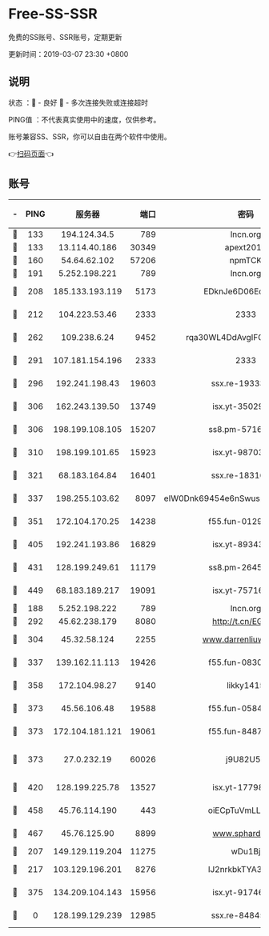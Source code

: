 # Free-SS-SSR

免费的SS账号、SSR账号，定期更新

更新时间：2019-03-07 23:30 +0800

## 说明

状态     ：🙂 - 良好 🙁 - 多次连接失败或连接超时

PING值   ：不代表真实使用中的速度，仅供参考。

账号兼容SS、SSR，你可以自由在两个软件中使用。

👉[扫码页面](https://liesauer.github.io/Free-SS-SSR/)👈

## 账号

|-|PING|服务器|端口|密码|加密方式|区域|
|:----:|:----:|:-----:|-----:|:----:|:----:|:----:|
|🙂|133|194.124.34.5|789|lncn.org|rc4|JP|
|🙂|133|13.114.40.186|30349|apext2019|chacha20|JP|
|🙂|160|54.64.62.102|57206|npmTCK|rc4-md5|JP|
|🙂|191|5.252.198.221|789|lncn.org|rc4|JP|
|🙂|208|185.133.193.119|5173|EDknJe6D06EoWDaw|aes-256-cfb|US|
|🙂|212|104.223.53.46|2333|2333|aes-256-cfb|US|
|🙂|262|109.238.6.24|9452|rqa30WL4DdAvgIFG6Fs3znzTa|aes-256-cfb|FR|
|🙂|291|107.181.154.196|2333|2333|aes-256-cfb|US|
|🙂|296|192.241.198.43|19603|ssx.re-19333093|aes-256-cfb|US|
|🙂|306|162.243.139.50|13749|isx.yt-35029494|aes-256-cfb|US|
|🙂|306|198.199.108.105|15207|ss8.pm-57164721|aes-256-cfb|US|
|🙂|310|198.199.101.65|15923|isx.yt-98703063|aes-256-cfb|US|
|🙂|321|68.183.164.84|16401|ssx.re-18316811|aes-256-cfb|US|
|🙂|337|198.255.103.62|8097|eIW0Dnk69454e6nSwuspv9DmS201tQ0D|aes-256-cfb|US|
|🙂|351|172.104.170.25|14238|f55.fun-01292218|aes-256-cfb|SG|
|🙂|405|192.241.193.86|16829|isx.yt-89343714|aes-256-cfb|US|
|🙂|431|128.199.249.61|11179|ss8.pm-26454231|aes-256-cfb|SG|
|🙂|449|68.183.189.217|19091|isx.yt-75716228|aes-256-cfb|SG|
|🙂|188|5.252.198.222|789|lncn.org|rc4|JP|
|🙂|292|45.62.238.179|8080|http://t.cn/EGJIyrl|rc4-md5|CA|
|🙂|304|45.32.58.124|2255|www.darrenliuwei.com|aes-256-cfb|JP|
|🙂|337|139.162.11.113|19426|f55.fun-08309291|aes-256-cfb|SG|
|🙂|358|172.104.98.27|9140|likky1415|aes-256-cfb|JP|
|🙂|373|45.56.106.48|19588|f55.fun-05844532|aes-256-cfb|US|
|🙂|373|172.104.181.121|19061|f55.fun-84870600|aes-256-cfb|SG|
|🙂|373|27.0.232.19|60026|j9U82U53|xchacha20-ietf-poly1305|HK|
|🙂|420|128.199.225.78|13527|isx.yt-17798772|aes-256-cfb|SG|
|🙂|458|45.76.114.190|443|oiECpTuVmLLxk4Ts|aes-256-cfb|AU|
|🙂|467|45.76.125.90|8899|www.sphard.com|aes-256-cfb|AU|
|🙁|207|149.129.119.204|11275|wDu1Bj|rc4-md5|HK|
|🙁|217|103.129.196.201|8276|lJ2nrkbkTYA30wv0|aes-256-cfb|US|
|🙁|375|134.209.104.143|15956|isx.yt-91746156|aes-256-cfb|SG|
|🙁|0|128.199.129.239|12985|ssx.re-84845857|aes-256-cfb|SG|
